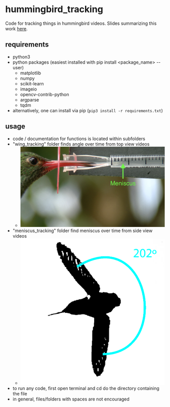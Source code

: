 # hummingbird_tracking

Code for tracking things in hummingbird videos. Slides summarizing this work [here](https://docs.google.com/presentation/d/15iygjXGLu7Ha096GwMV5t6sjP7IPcTHqimPkTDwrpPI/present?slide=id.p).

## requirements

- python3
- python packages (easiest installed with pip install <package_name> --user)
  - matplotlib
  - numpy
  - scikit-learn
  - imageio
  - opencv-contrib-python
  - argparse
  - tqdm
- alternatively, one can install via pip (`pip3 install -r requirements.txt`)

## usage

- code / documentation for functions is located within subfolders
- "wing_tracking" folder finds angle over time from top view videos
  - ![](docs/meniscus_frame.png)
- "meniscus_tracking" folder find meniscus over time from side view videos
  - ![](docs/wing_frame.png)
- to run any code, first open terminal and cd do the directory containing the file
- in general, files/folders with spaces are not encouraged

